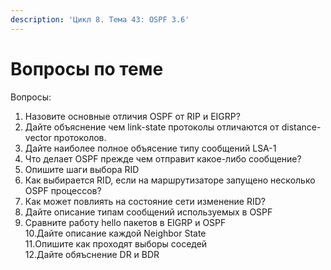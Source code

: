 ```yaml
---
description: 'Цикл 8. Тема 43: OSPF 3.6'
---
```


# Вопросы по теме

Вопросы:  
1. Назовите основные отличия OSPF от RIP и EIGRP?  
2. Дайте объяснение чем link-state протоколы отличаются от distance-vector протоколов.  
3. Дайте наиболее полное объясение типу сообщений LSA-1  
4. Что делает OSPF прежде чем отправит какое-либо сообщение?  
5. Опишите шаги выбора RID  
6. Как выбирается RID, если на маршрутизаторе запущено несколько OSPF процессов?  
7. Как может повлиять на состояние сети изменение RID?  
8. Дайте описание типам сообщений используемых в OSPF  
9. Сравните работу hello пакетов в EIGRP и OSPF  
10.Дайте описание каждой Neighbor State  
11.Опишите как проходят выборы соседей  
12.Дайте обяъснение DR и BDR


